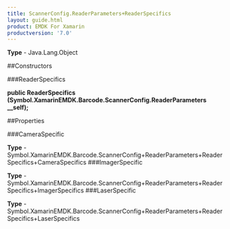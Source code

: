 ```yaml
---
title: ScannerConfig.ReaderParameters+ReaderSpecifics
layout: guide.html
product: EMDK For Xamarin 
productversion: '7.0' 
---
```


    

**Type** - Java.Lang.Object

##Constructors

###ReaderSpecifics

**public ReaderSpecifics (Symbol.XamarinEMDK.Barcode.ScannerConfig.ReaderParameters __self);**


        

##Properties

###CameraSpecific

        

**Type** - Symbol.XamarinEMDK.Barcode.ScannerConfig+ReaderParameters+ReaderSpecifics+CameraSpecifics
###ImagerSpecific

        

**Type** - Symbol.XamarinEMDK.Barcode.ScannerConfig+ReaderParameters+ReaderSpecifics+ImagerSpecifics
###LaserSpecific

        

**Type** - Symbol.XamarinEMDK.Barcode.ScannerConfig+ReaderParameters+ReaderSpecifics+LaserSpecifics
